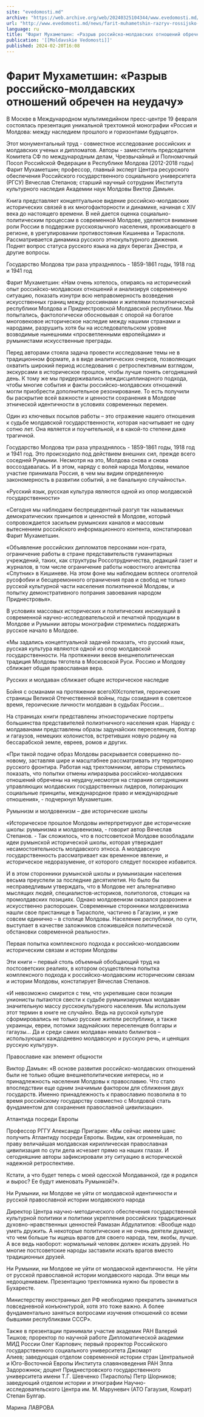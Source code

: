```yaml
---
site: "evedomosti.md"
archive: "https://web.archive.org/web/20240325104344/www.evedomosti.md/news/farit-muhametshin-razryv-rossijsko-moldavskih-otnoshenij-obr"
url: "http://www.evedomosti.md/news/farit-muhametshin-razryv-rossijsko-moldavskih-otnoshenij-obr"
language: ru
title: "Фарит Мухаметшин: «Разрыв российско-молдавских отношений обречен на неудачу»"
publication: '[[Moldavskie Vedomosti]]'
published: 2024-02-20T16:08
---
```


# Фарит Мухаметшин: «Разрыв российско-молдавских отношений обречен на неудачу»

В Москве в Международном мультимедийном пресс-центре 19 февраля состоялась презентация уникальной трехтомной монографии «Россия и Молдова: между наследием прошлого и горизонтами будущего».

Этот монументальный труд - совместное исследование российских и молдавских ученых и дипломатов. Авторы - заместитель председателя Комитета СФ по международным делам, Чрезвычайный и Полномочный Посол Российской Федерации в Республике Молдова (2012-2018 годы) Фарит Мухаметшин; профессор, главный эксперт Центра ресурсного обеспечения Российского государственного социального университета (РГСУ) Вячеслав Степанов; старший научный сотрудник Института культурного наследия Академии наук Молдовы Виктор Дамьян.

Книга представляет концептуальное видение российско-молдавских исторических связей в их многофакторности и динамике, начиная с XIV века до настоящего времени. В ней дается оценка социально-политическим процессам в современной Молдове, уделяется внимание роли России в поддержке русскоязычного населения, проживающего в регионе, в урегулировании противостояния Кишинева и Тирасполя. Рассматривается динамика русского этнокультурного движения. Поднят вопрос статуса русского языка на двух берегах Днестра, и другие вопросы.

Государство Молдова три раза упразднялось - 1859-1861 годы, 1918 год и 1941 год

Фарит Мухаметшин: «Нам очень хотелось, опираясь на исторический опыт российско-молдавских отношений и анализируя современную ситуацию, показать изнутри всю неправомерность возведения искусственных границ между россиянами и жителями полиэтнической республики Молдова и Приднестровской Молдавской республики. Мы попытались, фактологически обосновывая с опорой на богатое многовековое историческое наследие между нашими странами и народами, разрушить хотя бы на исследовательском уровне возводимые нынешними «просветленными европейцами» и румынистами искусственные преграды.

Перед авторами стояла задача провести исследование темы не в традиционном формате, а в виде аналитических очерков, позволяющих охватить широкий период исследования с ретроспективным взглядом, экскурсами в историческое прошлое, чтобы лучше понять сегодняшний день. К тому же мы придерживались междисциплинарного подхода, чтобы многие события и факты российско-молдавских отношений могли приобрести дополнительное резонирование. То есть получили бы раскрытие всей важности и ценности сохранения в Молдове этнической идентичности в условиях современных перемен.

Один из ключевых посылов работы – это отражение нашего отношения к судьбе молдавской государственности, которая насчитывает не одну сотню лет. Она является и поучительной, и в какой-то степени даже трагичной.

Государство Молдова три раза упразднялось - 1859-1861 годы, 1918 год и 1941 год. Это происходило под действием внешних сил, прежде всего соседней Румынии. Несмотря на это, Молдова снова и снова воссоздавалась. И в этом, наряду с волей народа Молдовы, немалое участие принимала Россия, в чем мы видим определенную закономерность в развитии событий, а не банальную случайность».

«Русский язык, русская культура являются одной из опор молдавской государственности»

«Сегодня мы наблюдаем беспрецедентный разгул так называемых демократических принципов и ценностей в Молдове, который сопровождается засильем румынских каналов и массовым вытеснением российского информационного контента, констатировал Фарит Мухаметшин.

«Объявление российских дипломатов персонами нон-грата, ограничение работы в стране представительств гуманитарных учреждений, таких, как структуры Россотрудничества, редакций газет и журналов, в том числе ограничение работы новостного агентства «Спутник» в Кишиневе. На этом фоне мы наблюдаем всплеск оголтелой русофобии и бесцеремонного ограничения прав и свобод не только русской культурной части населения полиэтничной Молдовы, и попытку демонстративного попрания завоевания народом Приднестровья».

В условиях массовых исторических и политических инсинуаций в современной научно-исследовательской и печатной продукции в Молдове и Румынии авторы монографии стремились поддержать русское начало в Молдове.

«Мы задались концептуальной задачей показать, что русский язык, русская культура являются одной из опор молдавской государственности. На протяжении веков внешнеполитическая традиция Молдовы тяготела в Московской Руси. Россию и Молдову сближает общая православная вера.

Русских и молдаван сближает общее историческое наследие

Бойня с османами на протяжении всегоXIXстолетия, героические страницы Великой Отечественной войны, годы созидания в советское время, героические личности молдаван в судьбах России…

На страницах книги представлены этноисторические портреты большинства представителей полиэтничного населения края. Наряду с молдаванами представлены образы задунайских переселенцев, болгар и гагаузов, немецких колонистов, встретивших новую родину на бессарабской земле, евреев, ромов и других.

«При такой подаче образ Молдовы раскрывается совершенно по-новому, заставляя шире и масштабнее рассматривать эту территорию русского фронтира. Работая над трехтомником, авторы стремились показать, что попытки отмены илиразрыва российско-молдавских отношений обречены на неудачу,несмотря на старания сегодняшних управляющих молдавских государственных лидеров, попирающих социальные принципы, международное право и международные отношения», - подчеркнул Мухаметшин.

Румынизм и молдовенизм – две исторические школы

«Историческое прошлое Молдовы интерпретируют две исторические школы: румынизма и молдовенизма, - говорит автор Вячеслав Степанов. - Так сложилось, что в постсоветской Молдове возобладали идеи румынской исторической школы, которая утверждает несамостоятельность молдавского этноса. А молдавскую государственность рассматривает как временное явление, и историческое недоразумение, от которого следует поскорее избавится.

И в этом сторонники румынской школы и румынизации населения весьма преуспели за последние десятилетия. Но было бы несправедливым утверждать, что в Молдове нет альтернативно мыслящих людей, специалистов-историков, политологов, стоящих на промолдавских позициях. Однако молдовенизм оказался разрознен и искусственно распорошен. Современные сторонники молдовенизма нашли свое пристанище в Тирасполе, частично в Гагаузии, и уже совсем единично – в столице Молдовы. Население республики, по сути, выступает в качестве заложников сложившейся политической обстановки современной реальности».

Первая попытка комплексного подхода к российско-молдавским историческим связам и истории Молдовы

Эти книги – первый столь объемный обобщающий труд на постсоветских реалиях, в котором осуществлена попытка комплексного подхода к российско-молдавским историческим связам и истории Молдовы, констатирует Вячеслав Степанов.

«И невозможно смирится с тем, что укрепившие свои позиции унионисты пытаются свести к судьбе румынизируемых молдаван значительную массу русскокультурного населения. Мы используем этот термин в книге не случайно. Ведь на русской культуре сформировались не только русские жители республики, а также украинцы, евреи, потомки задунайских переселенцев болгары и гагаузы… Да и среди самих молдаван немало билингвов – использующих каждодневно молдавскую и русскую речь, и ценящих русскую культуру».

Православие как элемент общности

Виктор Дамьян: «В основе развития российско-молдавских отношений были не только общие внешнеполитические интересы, но и принадлежность населения Молдовы к православию. Что стало впоследствии еще одним значимым фактором для сближения двух государств. Именно принадлежность к православию позволила в то время российскому государству совместно с Молдовой стать фундаментом для сохранения православной цивилизации».

Атлантида посреди Европы

Профессор РГГУ Александр Пригарин: «Мы сейчас имеем шанс получить Атлантиду посреди Европы. Видим, как огромнейшая, по праву величайшая молдавская кириллическая православная цивилизация по сути дела исчезает прямо на наших глазах. И сегодняшние авторы зафиксировали эту ситуацию в исторической надежной ретроспективе.

Кстати, а что будет теперь с моей одесской Молдаванкой, где я родился и вырос? Ее будут именовать Румынкой?».

Ни Румынии, ни Молдове не уйти от молдавской идентичности и русской православной истории молдавского народа

Директор Центра научно-методического обеспечения государственной культурной политики и политики укрепления российских традиционных духовно-нравственных ценностей Рамазан Абдулатипов: «Вообще надо уметь дружить. А некоторые политические и не очень деятели думают, что чем больше ты ищешь врагов для своего народа, тем, якобы, лучше. А все ведь наоборот: нормальный человек должен искать друзей. Но многие постсоветские народы заставили искать врагов вместо традиционных друзей.

Ни Румынии, ни Молдове не уйти от молдавской идентичности.  Не уйти от русской православной истории молдавского народа. Эти вещи мы недооцениваем. Презентацию трехтомника нужно бы провести в Бухаресте.

Министерству иностранных дел РФ необходимо прекратить заниматься повседневной конъюнктурой, хотя это тоже важно. А более фундаментально заняться вопросами изучения отношений со всеми бывшими республиками СССР».

Также в презентации принимали участие академик РАН Валерий Тишков; проректор по научной работе Дипломатической академии МИД России Олег Карпович; первый проректор Российского государственного социального университета Джомарт Алиев; заведующая отделом современной истории стран Центральной и Юго-Восточной Европы Института славяноведения РАН Элла Задорожнюк; доцент Приднестровского государственного университета имени Т.Г. Шевченко (Тирасполь) Петр Шорников; заведующий отделом истории и этнографии Научно-исследовательского Центра им. М. Маруневич (АТО Гагаузия, Комрат) Степан Булгар.

Марина ЛАВРОВА